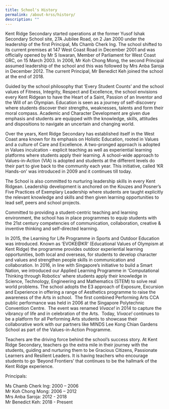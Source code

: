 ```yaml
---
title: School's History
permalink: /about-krss/history/
description: ""
---
```

Kent Ridge Secondary started operations at the former Yusof Ishak Secondary School site, 27A Jubilee Road, on 2 Jan 2000 under the leadership of the first Principal, Ms Chamb Cherk Ing. The school shifted to its current premises at 147 West Coast Road in December 2001 and was officially opened by Mr S Iswaran, Member of Parliament for West Coast GRC, on 15 March 2003. In 2006, Mr Koh Chong Mong, the second Principal assumed leadership of the school and this was followed by Mrs Anba Saroja in December 2012. The current Principal, Mr Benedict Keh joined the school at the end of 2018.

Guided by the school philosophy that ‘Every Student Counts’ and the school values of Fitness, Integrity, Respect and Excellence, the school envisions every Kent Ridgean to have the Heart of a Saint, Passion of an Inventor and the Will of an Olympian. Education is seen as a journey of self-discovery where students discover their strengths, weaknesses, talents and form their moral compass. Academic and Character Development are given due emphasis and students are equipped with the knowledge, skills, attitudes and dispositions to navigate an uncertain and changing world.

Over the years, Kent Ridge Secondary has established itself in the West Coast area known for its emphasis on Holistic Education, rooted in Values and a culture of Care and Excellence. A two-pronged approach is adopted in Values inculcation - explicit teaching as well as experiential learning platforms where students apply their learning. A school-wide approach to Values-in-Action (VIA) is adopted and students at the different levels do their part to give back to the community each year. This initiative, called ‘KR Hands-on’ was introduced in 2009 and it continues till today.

The School is also committed to nurturing leadership skills in every Kent Ridgean. Leadership development is anchored on the Kouzes and Posner’s Five Practices of Exemplary Leadership where students are taught explicitly the relevant knowledge and skills and then given learning opportunities to lead self, peers and school projects.

Committed to providing a student-centric teaching and learning environment, the school has in place programmes to equip students with the 21st century competencies of communication, collaboration, creative & inventive thinking and self-directed learning.

In 2015, the Learning for Life Programme in Sports and Outdoor Education was introduced. Known as ‘EVOKE@KR’ (Educational Values of Olympism at Kent Ridge) the programme provides outdoor experiential learning opportunities, both local and overseas, for students to develop character and values and strengthen people skills in communication and collaboration. In 2016, in line with Singapore’s initiative to build a Smart Nation, we introduced our Applied Learning Programme in ‘Computational Thinking through Robotics’ where students apply their knowledge in Science, Technology, Engineering and Mathematics (STEM) to solve real world problems. The school adopts the E3 approach of Exposure, Excursion and Experience in offering a range of Aesthetics programme to raise the awareness of the Arts in school.  The first combined Performing Arts CCA public performance was held in 2006 at the Singapore Polytechnic Convention Centre.  The event was renamed _Vivace!_ in 2014 to capture the vibrancy of life and in celebration of the Arts.  Today, _Vivace!_ continues to be a platform for all Performing Arts students to showcase their collaborative work with our partners like MINDS Lee Kong Chian Gardens School as part of the Values-in-Action Programme.

Teachers are the driving force behind the school’s success story. At Kent Ridge Secondary, teachers go the extra mile in their journey with the students, guiding and nurturing them to be Gracious Citizens, Passionate Learners and Resilient Leaders. It is having teachers who encourage students to go ‘Beyond Frontiers’ that continues to be the hallmark of the Kent Ridge experience.

Principals:

Ms Chamb Cherk Ing: 2000 – 2006  
Mr Koh Chong Mong: 2006 – 2012  
Mrs Anba Saroja: 2012 - 2018  
Mr Benedict Keh: 2018 - Present
